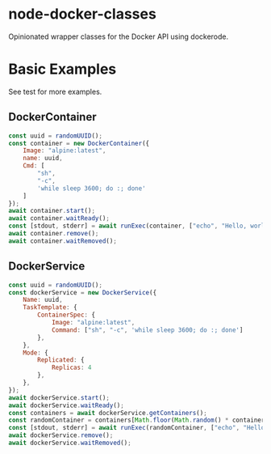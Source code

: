 # node-docker-classes
Opinionated wrapper classes for the Docker API using dockerode.  

# Basic Examples

See test for more examples.
## DockerContainer

```javascript
const uuid = randomUUID();
const container = new DockerContainer({
    Image: "alpine:latest",
    name: uuid,
    Cmd: [
        "sh",
        "-c",
        'while sleep 3600; do :; done'
    ]
});
await container.start();
await container.waitReady();
const [stdout, stderr] = await runExec(container, ["echo", "Hello, world!"]);
await container.remove();
await container.waitRemoved();
```

## DockerService

```javascript
const uuid = randomUUID();
const dockerService = new DockerService({
    Name: uuid,
    TaskTemplate: {
        ContainerSpec: {
            Image: "alpine:latest",
            Command: ["sh", "-c", 'while sleep 3600; do :; done']
        },
    },
    Mode: {
        Replicated: {
            Replicas: 4
        },
    },
});
await dockerService.start();
await dockerService.waitReady();
const containers = await dockerService.getContainers();
const randomContainer = containers[Math.floor(Math.random() * containers.length)];
const [stdout, stderr] = await runExec(randomContainer, ["echo", "Hello, world!"]);
await dockerService.remove();
await dockerService.waitRemoved();
```

